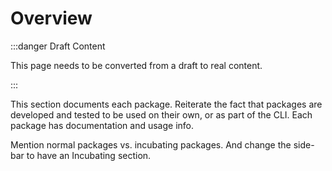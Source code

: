 # Overview

:::danger Draft Content

This page needs to be converted from a draft to real content.

:::

This section documents each package. Reiterate the fact that packages are
developed and tested to be used on their own, or as part of the CLI. Each
package has documentation and usage info.

Mention normal packages vs. incubating packages. And change the side-bar to have
an Incubating section.
